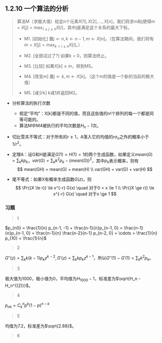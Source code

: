 ## 1.2.10 一个算法的分析

> 算法M（求极大值）给定n个元素$X[1], X[2], \dots, X[n]$，我们将求m和j使得$m = X[j] = \max_{1 \le j \le n}{X[i]}$，其中j是满足这个关系的最大下标。
>
> - M1. [初始化] 置$j \leftarrow n, k \leftarrow n - 1, m \leftarrow X[n]$。（在算法期间，我们将有$m = X[j] = \max_{k < i \le n}{X[i]}$。）
>
> - M2. [全部试过了?] 如果k = 0，则算法终止。
> - M3. [比较] 如果$X[k] \le m$，转到M5。
> - M4. [改变m] 置$j \leftarrow k, m \leftarrow X[k]$。（这个m的值是一个新的当前的极大值）
> - M5. [减少k] k减1并返回M2。

- 分析算法的执行次数

  - 假定“平均”：X[k]都是不同的值，而且这些值的n!个排列的每一个都是同等可能的。
  - 算法M中M4被执行的平均次数是$H_n - 1$次。

- 切比雪夫不等式：对于所有的$r \ge 1$，A落入它的均值的$r \sigma_n$之外的概率小于$1 / r^2$。

- 定理A：设G和H是满足$G(1) = H(1) = 1$的两个生成函数，如果定义$mean(G) = \sum_{k}{kp_k}$，$var(G)  = \sum_{k}{k^2 p_k} - (mean(G))^2$，其中$p_k$表示概率，则有
  $$
  mean(GH) = mean(G) + mean(H) \\
  var(GH) = var(G) + var(H)
  $$

- 尾不等式：如果X有概率生成函数$G(z)$，则
  $$
  \Pr{(X \le r)} \le x^{-r} G(x) \quad 对于0 < x \le 1 \\
  \Pr{(X \ge r)} \le x^{-r} G(x) \quad 对于x \ge 1
  $$

### 习题

> 1

$p_{n0} = \frac{1}{n} p_{n-1, -1} + \frac{n-1}{n}p_{n-1, 0} = \frac{n-1}{n}p_{n-1, 0} = \frac{n-1}{n} \frac{n-2}{n-1} p_{n-2, 0} = \cdots = \frac{1}{n} p_{10} = \frac{1}{n}$

> 2

$G''(z) = \sum_k{k(k-1) p_k z^{k-2}}, G'(z) = \sum_k{k p_k z^{k-1}}$，所以$G''(1) - G'(1) = \sum_k{k^2 p_k}$。

> 3

极大值为1000，极小值为0，平均值为$H_{1000} - 1$，标准差为$\sqrt{H_n - H_n^{(2)}}$。

> 4

$p_{nk} = C^n_k p^k (1-p)^{n-k}$

> 5

均值为7.2，标准差为$\sqrt{2.88}$。

> 6



